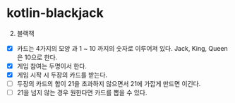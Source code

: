 # kotlin-blackjack

2. 블랙잭
- [x] 카드는 4가지의 모양 과 1 ~ 10 까지의  숫자로 이루어져 있다. Jack, King, Queen은 10으로 한다.
- [x] 게임 참여는 두명이서 한다.
- [x] 게임 시작 시 두장의 카드를 받는다.
- [ ] 두장의 카드의 합이 21을 초과하지 않으면서 21에 가깝게 만드면 이긴다.
- [ ] 21을 넘지 않는 경우 원한다면 카드를 뽑을 수 있다.